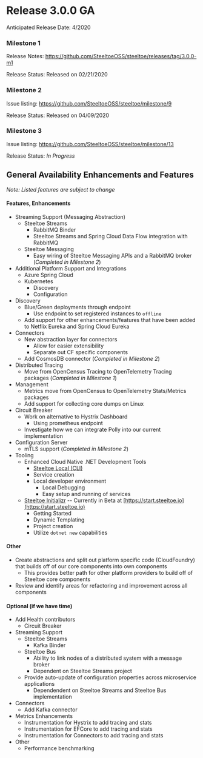 # Release 3.0.0 GA
Anticipated Release Date: 4/2020 

### Milestone 1 
Release Notes: https://github.com/SteeltoeOSS/steeltoe/releases/tag/3.0.0-m1

Release Status: Released on 02/21/2020

### Milestone 2
Issue listing: https://github.com/SteeltoeOSS/steeltoe/milestone/9

Release Status: Released on 04/09/2020

### Milestone 3
Issue listing: https://github.com/SteeltoeOSS/steeltoe/milestone/13

Release Status: *In Progress*

## General Availability Enhancements and Features
*Note: Listed features are subject to change*

#### Features, Enhancements
* Streaming Support (Messaging Abstraction)
   * Steeltoe Streams
      * RabbitMQ Binder
      * Steeltoe Streams and Spring Cloud Data Flow integration with RabbitMQ
   * Steeltoe Messaging
      * Easy wiring of Steeltoe Messaging APIs and a RabbitMQ broker (*Completed in Milestone 2*)
* Additional Platform Support and Integrations
   * Azure Spring Cloud 
   * Kubernetes
      * Discovery
      * Configuration
* Discovery
   * Blue/Green deployments through endpoint
      * Use endpoint to set registered instances to `offline` 
   * Add support for other enhancements/features that have been added to Netflix Eureka and Spring Cloud Eureka
* Connectors
   * New abstraction layer for connectors
       * Allow for easier extensibility
       * Separate out CF specific components
   * Add CosmosDB connector (*Completed in Milestone 2*)
* Distributed Tracing 
   * Move from OpenCensus Tracing to OpenTelemetry Tracing packages (*Completed in Milestone 1*)
* Management
   * Metrics move from OpenCensus to OpenTelemetry Stats/Metrics packages
   * Add support for collecting core dumps on Linux
* Circuit Breaker
   * Work on alternative to Hystrix Dashboard 
      * Using prometheus endpoint
   * Investigate how we can integrate Polly into our current implementation	
* Configuration Server
   * mTLS support (*Completed in Milestone 2*)
* Tooling
   * Enhanced Cloud Native .NET Development Tools
      * [Steeltoe Local (CLI)](https://github.com/SteeltoeOSS/Tooling)
      * Service creation
      * Local developer environment
         * Local Debugging
         * Easy setup and running of services
   * [Steeltoe Initializr](https://github.com/SteeltoeOSS/initializr) -- Currently in Beta at [https://start.steeltoe.io](https://start.steeltoe.io)
      * Getting Started
      * Dynamic Templating
      * Project creation
      * Utilize `dotnet new` capabilities 

#### Other
* Create abstractions and split out platform specific code (CloudFoundry) that builds off of our core components into own components
   * This provides better path for other platform providers to build off of Steeltoe core components 
* Review and identify areas for refactoring and improvement across all components

#### Optional (if we have time)
* Add Health contributors
   * Circuit Breaker
* Streaming Support
   * Steeltoe Streams
      * Kafka Binder
   * Steeltoe Bus
      * Ability to link nodes of a distributed system with a message broker
      * Dependent on Steeltoe Streams project
   * Provide auto-update of configuration properties across microservice applications
      * Dependendent on Steeltoe Streams and Steeltoe Bus implementation
* Connectors
   * Add Kafka connector
* Metrics Enhancements
   * Instrumentation for Hystrix to add tracing and stats
   * Instrumentation for EFCore to add tracing and stats
   * Instrumentation for Connectors to add tracing and stats
* Other
   * Performance benchmarking
